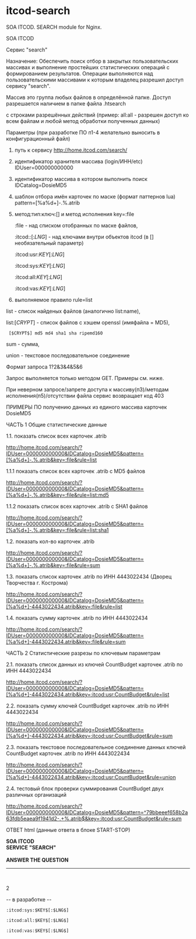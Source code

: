# itcod-search
SOA ITCOD. SEARCH module for Nginx.

SOA ITCOD

Сервис "search" 


Назначение: Обеспечить поиск отбор в закрытых пользовательских массивах и выполнение простейших статистических операций с формированием результатов. Операции выполняются над пользовательскими массивами к которым владелец разрешил доступ сервису "search".

Массив это группа любых файлов в определённой папке. Доступ разрешается наличием в папке файла .htsearch 

c строками разрешённых действий (пример: all:all - разрешен доступ ко всем файлам и любой метод обработки полученных данных)



Параметры (при разработке ПО п1-4 желательно выносить в конфигурационный файл)

1. путь к сервису http://home.itcod.com/search/

2. идентификатор хранителя массива (login/ИНН/etc) IDUser=000000000000

3. идентификатор массива в котором выполнить поиск IDCatalog=DosieMD5

4. шаблон отбора имён карточек по маске (формат паттернов lua) pattern=[%a%d+]-.%.atrib

5. метод:тип:ключ:[] и метод исполнения key=:file 

	:file - над списком отобранных по маске файлов, 

	:itcod:*:*[:$LNG$] - над ключами внутри объектов itcod (в [] необязательный параметр)

	:itcod:usr:$KEY$[:$LNG$]

	:itcod:sys:$KEY$[:$LNG$] 

	:itcod:all:$KEY$[:$LNG$] 

	:itcod:vas:$KEY$[:$LNG$] 

6. выполняемое правило rule=list 

list - список найденых файлов (аналогично list:name),

list:[$CRYPT$] - список файлов с хэшем openssl (имяфайла = MD5),

     [$CRYPT$] md5 md4 sha1 sha ripemd160

sum - сумма, 

union - текстовое последовательное соединение


Формат запроса 1?2&3&4&5&6

Запрос выполняется только методом GET. Примеры см. ниже.

При неверном запросе/запрете доступа к массиву(п3)/методам исполнения(п5)/отсутствии файла сервис возвращает код 403


ПРИМЕРЫ ПО получению данных из единого массива карточек DosieMD5


ЧАСТЬ 1 Общие статистические данные

1.1. показать список всех карточек .atrib

http://home.itcod.com/search/?IDUser=000000000000&IDCatalog=DosieMD5&pattern=[%a%d+]-.%.atrib&key=:file&rule=list



1.1.1 показать список всех карточек .atrib c MD5 файлов

http://home.itcod.com/search/?IDUser=000000000000&IDCatalog=DosieMD5&pattern=[%a%d+]-.%.atrib&key=:file&rule=list:md5



1.1.2 показать список всех карточек .atrib c SHA1 файлов

http://home.itcod.com/search/?IDUser=000000000000&IDCatalog=DosieMD5&pattern=[%a%d+]-.%.atrib&key=:file&rule=list:sha1



1.2. показать кол-во карточек .atrib

http://home.itcod.com/search/?IDUser=000000000000&IDCatalog=DosieMD5&pattern=[%a%d+]-.%.atrib&key=:file&rule=sum



1.3. показать список карточек .atrib по ИНН 4443022434 (Дворец Творчества г. Кострома)

http://home.itcod.com/search/?IDUser=000000000000&IDCatalog=DosieMD5&pattern=[%a%d+]-4443022434.atrib&key=:file&rule=list



1.4. показать сумму карточек .atrib по ИНН 4443022434

http://home.itcod.com/search/?IDUser=000000000000&IDCatalog=DosieMD5&pattern=[%a%d+]-4443022434.atrib&key=:file&rule=sum



ЧАСТЬ 2 Статистические разрезы по ключевым параметрам 



2.1. показать список данных из ключей CountBudget карточек .atrib по ИНН 4443022434

http://home.itcod.com/search/?IDUser=000000000000&IDCatalog=DosieMD5&pattern=[%a%d+]-4443022434.atrib&key=:itcod:usr:CountBudget&rule=list



2.2. показать сумму ключей CountBudget карточек .atrib по ИНН 4443022434

http://home.itcod.com/search/?IDUser=000000000000&IDCatalog=DosieMD5&pattern=[%a%d+]-4443022434.atrib&key=:itcod:usr:CountBudget&rule=sum



2.3. показать текстовое последовательное соединение данных ключей CountBudget карточек .atrib по ИНН 4443022434

http://home.itcod.com/search/?IDUser=000000000000&IDCatalog=DosieMD5&pattern=[%a%d+]-4443022434.atrib&key=:itcod:usr:CountBudget&rule=union



2.4. тестовый блок проверки суммирования CountBudget двух различных организаций

http://home.itcod.com/search/?IDUser=000000000000&IDCatalog=DosieMD5&pattern=^79bbeeef658b2a63fdb5eaea9f1941d2-.+%.atrib$&key=:itcod:usr:CountBudget&rule=sum



ОТВЕТ html (данные ответа в блоке START-STOP)

<b>SOA ITCOD<br>SERVICE "SEARCH"<br><br>ANSWER THE QUESTION</b><hr><br>

<!-- START REPLY  -->

2

<!-- STOP REPLY -->


-- в разработке --

	:itcod:sys:$KEY$[:$LNG$] 

	:itcod:all:$KEY$[:$LNG$] 

	:itcod:vas:$KEY$[:$LNG$] 

